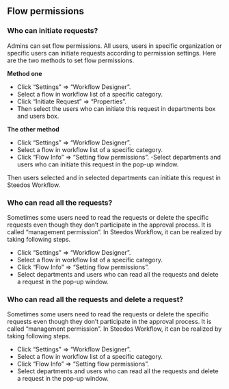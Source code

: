 ## Flow permissions
### Who can initiate requests?
Admins can set flow permissions. All users, users in specific organization or specific users can initiate requests according to permission settings. 
Here are the two methods to set flow permissions.

**Method one**
- Click “Settings” => “Workflow Designer”.
- Select a flow in workflow list of a specific category.
- Click “Initiate Request” => “Properties”.
- Then select the users who can initiate this request in departments box and users box.

**The other method**
- Click “Settings” => “Workflow Designer”.
- Select a flow in workflow list of a specific category.
- Click “Flow Info” => “Setting flow permissions”.
-Select departments and users who can initiate this request in the pop-up window.

Then users selected and in selected departments can initiate this request in Steedos Workflow.

### Who can read all the requests?
Sometimes some users need to read the requests or delete the specific requests even though they don’t participate in the approval process. It is called “management permission”. In Steedos Workflow, it can be realized by taking following steps. 
- Click “Settings” => “Workflow Designer”.
- Select a flow in workflow list of a specific category.
- Click “Flow Info” => “Setting flow permissions”.
- Select departments and users who can read all the requests and delete a request in the pop-up window.

### Who can read all the requests and delete a request?

Sometimes some users need to read the requests or delete the specific requests even though they don’t participate in the approval process. It is called “management permission”. In Steedos Workflow, it can be realized by taking following steps. 
- Click “Settings” => “Workflow Designer”.
- Select a flow in workflow list of a specific category.
- Click “Flow Info” => “Setting flow permissions”.
- Select departments and users who can read all the requests and delete a request in the pop-up window.




